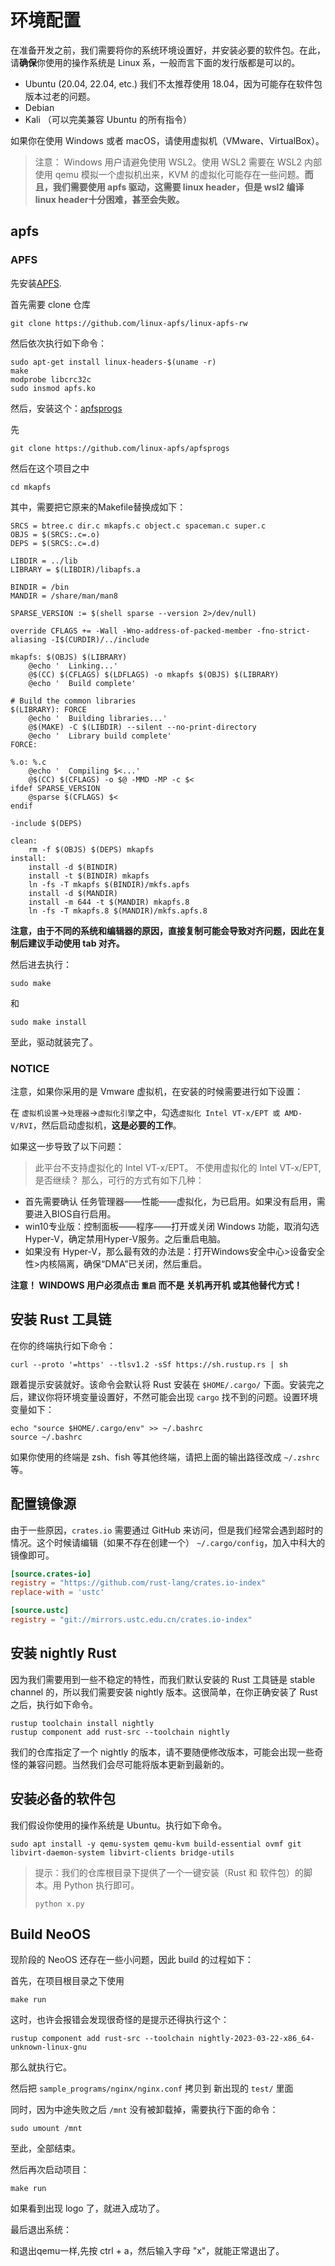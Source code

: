 # 环境配置

在准备开发之前，我们需要将你的系统环境设置好，并安装必要的软件包。在此，请**确保**你使用的操作系统是 Linux 系，一般而言下面的发行版都是可以的。

* Ubuntu (20.04, 22.04, etc.) 我们不太推荐使用 18.04，因为可能存在软件包版本过老的问题。
* Debian
* Kali （可以完美兼容 Ubuntu 的所有指令）

如果你在使用 Windows 或者 macOS，请使用虚拟机（VMware、VirtualBox）。

> 注意： Windows 用户请避免使用 WSL2。使用 WSL2 需要在 WSL2 内部使用 qemu 模拟一个虚拟机出来，KVM 的虚拟化可能存在一些问题。**而且，我们需要使用 apfs 驱动，这需要 linux header，但是 wsl2 编译 linux header十分困难，甚至会失败。**
## apfs
### APFS
先安装[APFS](https://github.com/linux-apfs/linux-apfs-rw).

首先需要 clone 仓库
```shell
git clone https://github.com/linux-apfs/linux-apfs-rw
```
然后依次执行如下命令：
```shell
sudo apt-get install linux-headers-$(uname -r)
make
modprobe libcrc32c
sudo insmod apfs.ko
```

然后，安装这个：[apfsprogs](https://github.com/linux-apfs/apfsprogs)

先
```
git clone https://github.com/linux-apfs/apfsprogs
```
然后在这个项目之中
```
cd mkapfs
```
其中，需要把它原来的Makefile替换成如下：
```
SRCS = btree.c dir.c mkapfs.c object.c spaceman.c super.c
OBJS = $(SRCS:.c=.o)
DEPS = $(SRCS:.c=.d)

LIBDIR = ../lib
LIBRARY = $(LIBDIR)/libapfs.a

BINDIR = /bin
MANDIR = /share/man/man8

SPARSE_VERSION := $(shell sparse --version 2>/dev/null)

override CFLAGS += -Wall -Wno-address-of-packed-member -fno-strict-aliasing -I$(CURDIR)/../include

mkapfs: $(OBJS) $(LIBRARY)
	@echo '  Linking...'
	@$(CC) $(CFLAGS) $(LDFLAGS) -o mkapfs $(OBJS) $(LIBRARY)
	@echo '  Build complete'

# Build the common libraries
$(LIBRARY): FORCE
	@echo '  Building libraries...'
	@$(MAKE) -C $(LIBDIR) --silent --no-print-directory
	@echo '  Library build complete'
FORCE:

%.o: %.c
	@echo '  Compiling $<...'
	@$(CC) $(CFLAGS) -o $@ -MMD -MP -c $<
ifdef SPARSE_VERSION
	@sparse $(CFLAGS) $<
endif

-include $(DEPS)

clean:
	rm -f $(OBJS) $(DEPS) mkapfs
install:
	install -d $(BINDIR)
	install -t $(BINDIR) mkapfs
	ln -fs -T mkapfs $(BINDIR)/mkfs.apfs
	install -d $(MANDIR)
	install -m 644 -t $(MANDIR) mkapfs.8
	ln -fs -T mkapfs.8 $(MANDIR)/mkfs.apfs.8
```
**注意，由于不同的系统和编辑器的原因，直接复制可能会导致对齐问题，因此在复制后建议手动使用 tab 对齐。**

然后进去执行：
```
sudo make
```
和
```
sudo make install
```
至此，驱动就装完了。
### NOTICE
注意，如果你采用的是 Vmware 虚拟机，在安装的时候需要进行如下设置：

在 `虚拟机设置`->`处理器`->`虚拟化引擎`之中，勾选`虚拟化 Intel VT-x/EPT 或 AMD-V/RVI`，然后启动虚拟机，**这是必要的工作**。

如果这一步导致了以下问题：
>此平台不支持虚拟化的 Intel VT-x/EPT。 不使用虚拟化的 Intel VT-x/EPT,是否继续？
那么，可行的方式有如下几种：
- 首先需要确认 任务管理器——性能——虚拟化，为已启用。如果没有启用，需要进入BIOS自行启用。
- win10专业版：控制面板——程序——打开或关闭 Windows 功能，取消勾选 Hyper-V，确定禁用Hyper-V服务。之后重启电脑。
- 如果没有 Hyper-V，那么最有效的办法是：打开Windows安全中心>设备安全性>内核隔离，确保“DMA”已关闭，然后重启。

**注意！ WINDOWS 用户必须点击 `重启` 而不是 关机再开机 或其他替代方式！**
## 安装 Rust 工具链

在你的终端执行如下命令：

```shell
curl --proto '=https' --tlsv1.2 -sSf https://sh.rustup.rs | sh
```

跟着提示安装就好。该命令会默认将 Rust 安装在 `$HOME/.cargo/` 下面。安装完之后，建议你将环境变量设置好，不然可能会出现 `cargo` 找不到的问题。设置环境变量如下：

```shell
echo "source $HOME/.cargo/env" >> ~/.bashrc
source ~/.bashrc
```

如果你使用的终端是 zsh、fish 等其他终端，请把上面的输出路径改成 `~/.zshrc` 等。

## 配置镜像源

由于一些原因，`crates.io` 需要通过 GitHub 来访问，但是我们经常会遇到超时的情况。这个时候请编辑（如果不存在创建一个） `~/.cargo/config`，加入中科大的镜像即可。

```toml
[source.crates-io]
registry = "https://github.com/rust-lang/crates.io-index"
replace-with = 'ustc'

[source.ustc]
registry = "git://mirrors.ustc.edu.cn/crates.io-index"
```

## 安装 nightly Rust

因为我们需要用到一些不稳定的特性，而我们默认安装的 Rust 工具链是 stable channel 的，所以我们需要安装 nightly 版本。这很简单，在你正确安装了 Rust 之后，执行如下命令。

```shell
rustup toolchain install nightly
rustup component add rust-src --toolchain nightly
```

我们的仓库指定了一个 nightly 的版本，请不要随便修改版本，可能会出现一些奇怪的兼容问题。当然我们会尽可能将版本更新到最新的。

## 安装必备的软件包

我们假设你使用的操作系统是 Ubuntu。执行如下命令。

```shell
sudo apt install -y qemu-system qemu-kvm build-essential ovmf git libvirt-daemon-system libvirt-clients bridge-utils
```

> 提示：我们的仓库根目录下提供了一个一键安装（Rust 和 软件包）的脚本。用 Python 执行即可。
>
> ```shell
> python x.py
> ```

## Build NeoOS
现阶段的 NeoOS 还存在一些小问题，因此 build 的过程如下：

首先，在项目根目录之下使用
```shell
make run
```
这时，也许会报错会发现很奇怪的是提示还得执行这个：
```
rustup component add rust-src --toolchain nightly-2023-03-22-x86_64-unknown-linux-gnu
```
那么就执行它。

然后把 `sample_programs/nginx/nginx.conf` 拷贝到 新出现的 `test/` 里面

同时，因为中途失败之后 `/mnt` 没有被卸载掉，需要执行下面的命令：
```shell
sudo umount /mnt
```
至此，全部结束。

然后再次启动项目：
```
make run
```
如果看到出现 logo 了，就进入成功了。

最后退出系统：

和退出qemu一样,先按 ctrl + a，然后输入字母 "x"，就能正常退出了。
